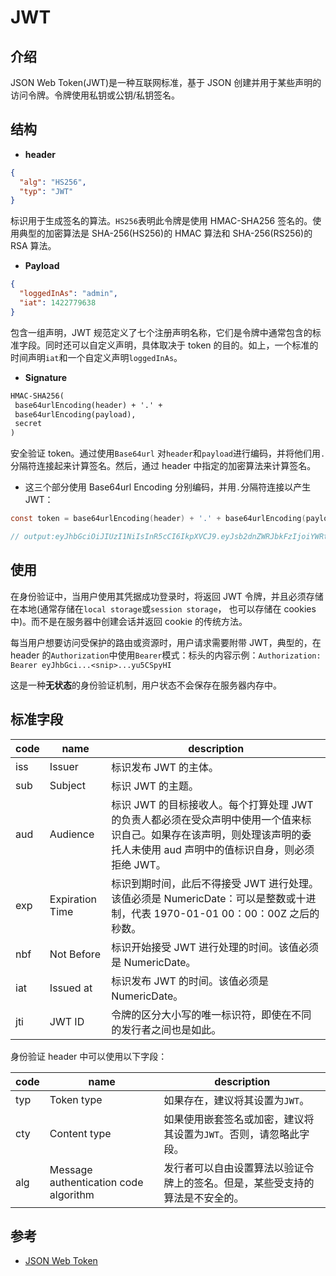 # JWT

## 介绍

JSON Web Token(JWT)是一种互联网标准，基于 JSON 创建并用于某些声明的访问令牌。令牌使用私钥或公钥/私钥签名。

## 结构

- **header**

```json
{
  "alg": "HS256",
  "typ": "JWT"
}
```

标识用于生成签名的算法。`HS256`表明此令牌是使用 HMAC-SHA256 签名的。使用典型的加密算法是 SHA-256(HS256)的 HMAC 算法和 SHA-256(RS256)的 RSA 算法。

- **Payload**

```json
{
  "loggedInAs": "admin",
  "iat": 1422779638
}
```

包含一组声明，JWT 规范定义了七个注册声明名称，它们是令牌中通常包含的标准字段。同时还可以自定义声明，具体取决于 token 的目的。如上，一个标准的时间声明`iat`和一个自定义声明`loggedInAs`。

- **Signature**

```txt
HMAC-SHA256(
 base64urlEncoding(header) + '.' +
 base64urlEncoding(payload),
 secret
)
```

安全验证 token。通过使用`Base64url` 对`header`和`payload`进行编码，并将他们用`.`分隔符连接起来计算签名。然后，通过 header 中指定的加密算法来计算签名。

- 这三个部分使用 Base64url Encoding 分别编码，并用`.`分隔符连接以产生 JWT：

```c
const token = base64urlEncoding(header) + '.' + base64urlEncoding(payload) + '.' + base64urlEncoding(signature)

// output:eyJhbGciOiJIUzI1NiIsInR5cCI6IkpXVCJ9.eyJsb2dnZWRJbkFzIjoiYWRtaW4iLCJpYXQiOjE0MjI3Nzk2Mzh9.gzSraSYS8EXBxLN_oWnFSRgCzcmJmMjLiuyu5CSpyHI
```

## 使用

在身份验证中，当用户使用其凭据成功登录时，将返回 JWT 令牌，并且必须存储在本地(通常存储在`local storage`或`session storage`， 也可以存储在 cookies 中)。而不是在服务器中创建会话并返回 cookie 的传统方法。

每当用户想要访问受保护的路由或资源时，用户请求需要附带 JWT，典型的，在 header 的`Authorization`中使用`Bearer`模式：标头的内容示例：`Authorization: Bearer eyJhbGci...<snip>...yu5CSpyHI`

这是一种**无状态**的身份验证机制，用户状态不会保存在服务器内存中。

## 标准字段

| code | name            | description                                                                                                                                                                 |
| ---- | --------------- | --------------------------------------------------------------------------------------------------------------------------------------------------------------------------- |
| iss  | Issuer          | 标识发布 JWT 的主体。                                                                                                                                                       |
| sub  | Subject         | 标识 JWT 的主题。                                                                                                                                                           |
| aud  | Audience        | 标识 JWT 的目标接收人。每个打算处理 JWT 的负责人都必须在受众声明中使用一个值来标识自己。如果存在该声明，则处理该声明的委托人未使用 aud 声明中的值标识自身，则必须拒绝 JWT。 |
| exp  | Expiration Time | 标识到期时间，此后不得接受 JWT 进行处理。该值必须是 NumericDate：可以是整数或十进制，代表 1970-01-01 00：00：00Z 之后的秒数。                                               |
| nbf  | Not Before      | 标识开始接受 JWT 进行处理的时间。该值必须是 NumericDate。                                                                                                                   |
| iat  | Issued at       | 标识发布 JWT 的时间。该值必须是 NumericDate。                                                                                                                               |
| jti  | JWT ID          | 令牌的区分大小写的唯一标识符，即使在不同的发行者之间也是如此。                                                                                                              |

身份验证 header 中可以使用以下字段：

| code | name                                  | description                                                                  |
| ---- | ------------------------------------- | ---------------------------------------------------------------------------- |
| typ  | Token type                            | 如果存在，建议将其设置为`JWT`。                                              |
| cty  | Content type                          | 如果使用嵌套签名或加密，建议将其设置为`JWT`。否则，请忽略此字段。            |
| alg  | Message authentication code algorithm | 发行者可以自由设置算法以验证令牌上的签名。但是，某些受支持的算法是不安全的。 |

## 参考

- [JSON Web Token](https://en.wikipedia.org/wiki/JSON_Web_Token)
